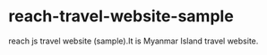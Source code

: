 # reach-travel-website-sample
reach js travel website (sample).It is Myanmar Island travel website.
